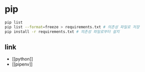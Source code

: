 # pip
```sh
pip list
pip list --format=freeze > requirements.txt # 의존성 파일로 저장
pip install -r requirements.txt # 의존성 파일로부터 설치
```

## link
- [[python]]
- [[pipenv]]
